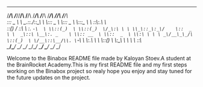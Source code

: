 
  _______    ________  ___   __    ________    _______   ______   __     __     
/_______/\  /_______/\/__/\ /__/\ /_______/\ /_______/\ /_____/\ /__/\ /__/\    
\::: _  \ \ \__.::._\/\::\_\\  \ \\::: _  \ \\::: _  \ \\:::_ \ \\ \::\\:.\ \   
 \::(_)  \/_   \::\ \  \:. `-\  \ \\::(_)  \ \\::(_)  \/_\:\ \ \ \\_\::_\:_\/   
  \::  _  \ \  _\::\ \__\:. _    \ \\:: __  \ \\::  _  \ \\:\ \ \ \ _\/__\_\_/\ 
   \::(_)  \ \/__\::\__/\\. \`-\  \ \\:.\ \  \ \\::(_)  \ \\:\_\ \ \\ \ \ \::\ \
    \_______\/\________\/ \__\/ \__\/ \__\/\__\/ \_______\/ \_____\/ \_\/  \__\/
                                                                                
Welcome to the Binabox README file made by Kaloyan Stoev.A student at the BrainRocket
Academy.This is my first README file and my first steps working on the Binabox project
so realy hope you enjoy and stay tuned for the future updates on the project.
